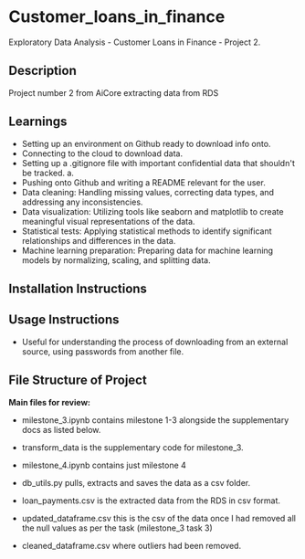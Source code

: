 # Customer_loans_in_finance
Exploratory Data Analysis - Customer Loans in Finance - Project 2.

## Description 
Project number 2 from AiCore extracting data from RDS

## Learnings
- Setting up an environment on Github ready to download info onto.
- Connecting to the cloud to download data.
- Setting up a .gitignore file with important confidential data that shouldn't be tracked. a.
- Pushing onto Github and writing a README relevant for the user.
- Data cleaning: Handling missing values, correcting data types, and addressing any inconsistencies.
- Data visualization: Utilizing tools like seaborn and matplotlib to create meaningful visual representations of the data.
- Statistical tests: Applying statistical methods to identify significant relationships and differences in the data.
- Machine learning preparation: Preparing data for machine learning models by normalizing, scaling, and splitting data.


## Installation Instructions

## Usage Instructions
- Useful for understanding the process of downloading from an external source, using passwords from another file.

## File Structure of Project
**Main files for review:**
- milestone_3.ipynb contains milestone 1-3 alongside the supplementary docs as listed below.
- transform_data is the supplementary code for milestone_3.
- milestone_4.ipynb contains just milestone 4

- db_utils.py pulls, extracts and saves the data as a csv folder.
- loan_payments.csv is the extracted data from the RDS in csv format.
- updated_dataframe.csv this is the csv of the data once I had removed all the null values as per the task (milestone_3 task 3)
- cleaned_dataframe.csv where outliers had been removed.